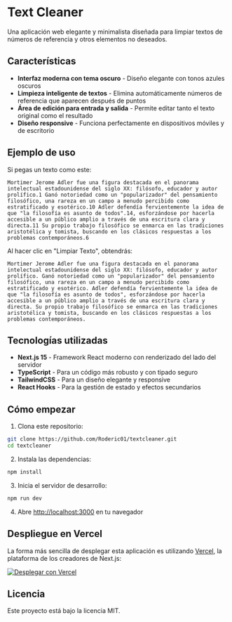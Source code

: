 # Text Cleaner 

Una aplicación web elegante y minimalista diseñada para limpiar textos de números de referencia y otros elementos no deseados.

## Características

- **Interfaz moderna con tema oscuro** - Diseño elegante con tonos azules oscuros
- **Limpieza inteligente de textos** - Elimina automáticamente números de referencia que aparecen después de puntos
- **Área de edición para entrada y salida** - Permite editar tanto el texto original como el resultado
- **Diseño responsive** - Funciona perfectamente en dispositivos móviles y de escritorio

## Ejemplo de uso

Si pegas un texto como este:

```
Mortimer Jerome Adler fue una figura destacada en el panorama intelectual estadounidense del siglo XX: filósofo, educador y autor prolífico.1 Ganó notoriedad como un "popularizador" del pensamiento filosófico, una rareza en un campo a menudo percibido como estratificado y esotérico.10 Adler defendía fervientemente la idea de que "la filosofía es asunto de todos".14, esforzándose por hacerla accesible a un público amplio a través de una escritura clara y directa.11 Su propio trabajo filosófico se enmarca en las tradiciones aristotélica y tomista, buscando en los clásicos respuestas a los problemas contemporáneos.6
```

Al hacer clic en "Limpiar Texto", obtendrás:

```
Mortimer Jerome Adler fue una figura destacada en el panorama intelectual estadounidense del siglo XX: filósofo, educador y autor prolífico. Ganó notoriedad como un "popularizador" del pensamiento filosófico, una rareza en un campo a menudo percibido como estratificado y esotérico. Adler defendía fervientemente la idea de que "la filosofía es asunto de todos", esforzándose por hacerla accesible a un público amplio a través de una escritura clara y directa. Su propio trabajo filosófico se enmarca en las tradiciones aristotélica y tomista, buscando en los clásicos respuestas a los problemas contemporáneos.
```

## Tecnologías utilizadas

- **Next.js 15** - Framework React moderno con renderizado del lado del servidor
- **TypeScript** - Para un código más robusto y con tipado seguro
- **TailwindCSS** - Para un diseño elegante y responsive
- **React Hooks** - Para la gestión de estado y efectos secundarios

## Cómo empezar

1. Clona este repositorio:
```bash
git clone https://github.com/Roderic01/textcleaner.git
cd textcleaner
```

2. Instala las dependencias:
```bash
npm install
```

3. Inicia el servidor de desarrollo:
```bash
npm run dev
```

4. Abre [http://localhost:3000](http://localhost:3000) en tu navegador

## Despliegue en Vercel

La forma más sencilla de desplegar esta aplicación es utilizando [Vercel](https://vercel.com), la plataforma de los creadores de Next.js:

[![Desplegar con Vercel](https://vercel.com/button)](https://vercel.com/new/clone?repository-url=https%3A%2F%2Fgithub.com%2FRoderic01%2Ftextcleaner)

## Licencia

Este proyecto está bajo la licencia MIT.

